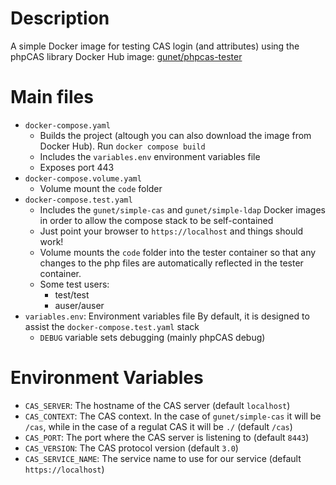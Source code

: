 # Description

A simple Docker image for testing CAS login (and attributes) using the phpCAS library
Docker Hub image: [gunet/phpcas-tester](https://hub.docker.com/repository/docker/gunet/phpcas-tester/general)

# Main files
* `docker-compose.yaml`
  - Builds the project (altough you can also download the image from Docker Hub). Run `docker compose build`
  - Includes the `variables.env` environment variables file
  - Exposes port 443
* `docker-compose.volume.yaml`
  - Volume mount the `code` folder
* `docker-compose.test.yaml`
  - Includes the `gunet/simple-cas` and `gunet/simple-ldap` Docker images in order to allow the compose stack
    to be self-contained
  - Just point your browser to `https://localhost` and things should work!
  - Volume mounts the `code` folder into the tester container so that any changes to the php files are
    automatically reflected in the tester container.
  - Some test users:
    * test/test
    * auser/auser
* `variables.env`: Environment variables file By default, it is designed to assist the `docker-compose.test.yaml` stack
  - `DEBUG` variable sets debugging (mainly phpCAS debug)

# Environment Variables
* `CAS_SERVER`: The hostname of the CAS server (default `localhost`)
* `CAS_CONTEXT`: The CAS context. In the case of `gunet/simple-cas` it will be `/cas`, while in the case of a regulat CAS it will be `./` (default `/cas`)
* `CAS_PORT`: The port where the CAS server is listening to (default `8443`)
* `CAS_VERSION`: The CAS protocol version (default `3.0`)
* `CAS_SERVICE_NAME`: The service name to use for our service (default `https://localhost`)